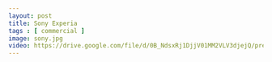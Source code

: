 ```yaml
---
layout: post
title: Sony Experia
tags : [ commercial ]
image: sony.jpg
video: https://drive.google.com/file/d/0B_NdsxRj1DjjV01MM2VLV3djejQ/preview
---
```

